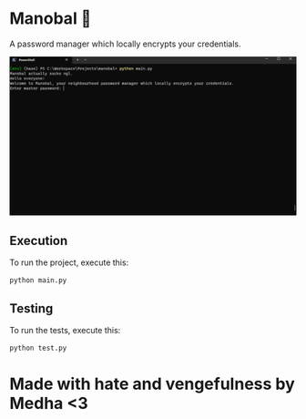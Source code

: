 # Manobal 🔐
A password manager which locally encrypts your credentials.

![Demonstration of Manobal](demo.gif)

## Execution
To run the project, execute this:
```shell
python main.py
```

## Testing
To run the tests, execute this:
```shell
python test.py
```
# Made with hate and vengefulness by Medha <3